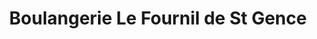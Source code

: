 ---
title: "Boulangerie Le Fournil de St Gence"
url: /saint-gence/boulangerie-le-fournil-de-st-gence/
shop: boulangerie
---